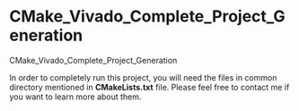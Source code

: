 # CMake_Vivado_Complete_Project_Generation
CMake_Vivado_Complete_Project_Generation

In order to completely run this project, you will need the files in common directory mentioned in **CMakeLists.txt** file. Please feel free to contact me if you want to learn more about them.
